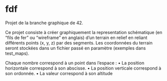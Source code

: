 # fdf
Projet de la branche graphique de 42.

Ce projet consiste à créer graphiquement la representation schématique (en “fils de fer” ou “wireframe” en anglais) d’un terrain en relief en reliant différents points (x, y, z) par des segments. 
Les coordonnées du terrain seront stockées dans un fichier passé en paramètre (exemples dans test_maps).

Chaque nombre correspond à un point dans l’espace :
• La position horizontale correspond à son abscisse.
• La position verticale correspond à son ordonnée.
• La valeur correspond à son altitude

